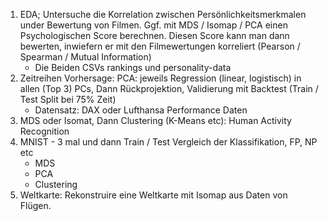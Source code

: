 1. EDA; Untersuche die Korrelation zwischen Persönlichkeitsmerkmalen under Bewertung von Filmen. Ggf. mit MDS / Isomap / PCA einen Psychologischen Score berechnen. Diesen Score kann man dann bewerten, inwiefern er mit den Filmewertungen korreliert (Pearson / Spearman / Mutual Information)
	- Die Beiden CSVs rankings und personality-data
2. Zeitreihen Vorhersage: PCA: jeweils Regression (linear, logistisch) in allen (Top 3) PCs, Dann Rückprojektion, Validierung mit Backtest (Train / Test Split bei 75% Zeit)
	- Datensatz: DAX oder Lufthansa Performance Daten
3. MDS oder Isomat, Dann Clustering (K-Means etc): Human Activity Recognition
4. MNIST - 3 mal und dann Train / Test Vergleich der Klassifikation, FP, NP etc
	- MDS
	- PCA
	- Clustering
5. Weltkarte: Rekonstruire eine Weltkarte mit Isomap aus Daten von Flügen.